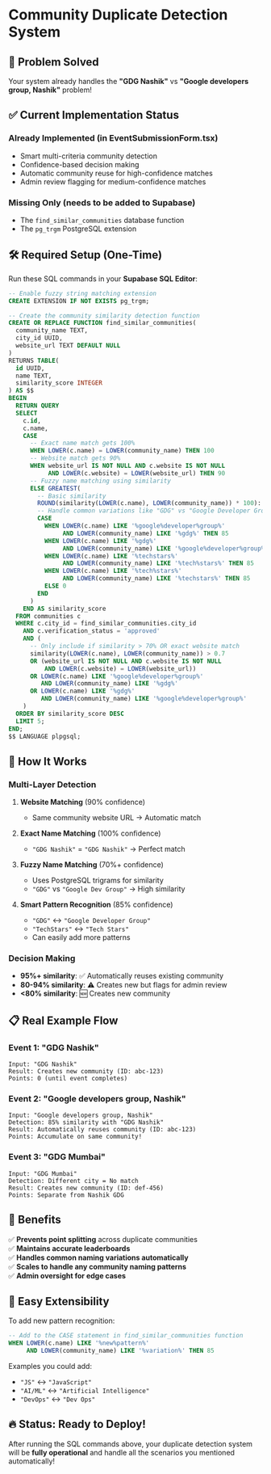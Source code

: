 # Community Duplicate Detection System

## 🎯 Problem Solved

Your system already handles the **"GDG Nashik"** vs **"Google developers group, Nashik"** problem!

## ✅ Current Implementation Status

### **Already Implemented** (in EventSubmissionForm.tsx)
- Smart multi-criteria community detection
- Confidence-based decision making
- Automatic community reuse for high-confidence matches
- Admin review flagging for medium-confidence matches

### **Missing Only** (needs to be added to Supabase)
- The `find_similar_communities` database function
- The `pg_trgm` PostgreSQL extension

## 🛠️ Required Setup (One-Time)

Run these SQL commands in your **Supabase SQL Editor**:

```sql
-- Enable fuzzy string matching extension
CREATE EXTENSION IF NOT EXISTS pg_trgm;

-- Create the community similarity detection function
CREATE OR REPLACE FUNCTION find_similar_communities(
  community_name TEXT,
  city_id UUID,
  website_url TEXT DEFAULT NULL
)
RETURNS TABLE(
  id UUID,
  name TEXT,
  similarity_score INTEGER
) AS $$
BEGIN
  RETURN QUERY
  SELECT 
    c.id,
    c.name,
    CASE 
      -- Exact name match gets 100%
      WHEN LOWER(c.name) = LOWER(community_name) THEN 100
      -- Website match gets 90%
      WHEN website_url IS NOT NULL AND c.website IS NOT NULL 
           AND LOWER(c.website) = LOWER(website_url) THEN 90
      -- Fuzzy name matching using similarity
      ELSE GREATEST(
        -- Basic similarity
        ROUND(similarity(LOWER(c.name), LOWER(community_name)) * 100)::INTEGER,
        -- Handle common variations like "GDG" vs "Google Developer Group"
        CASE 
          WHEN LOWER(c.name) LIKE '%google%developer%group%' 
               AND LOWER(community_name) LIKE '%gdg%' THEN 85
          WHEN LOWER(c.name) LIKE '%gdg%' 
               AND LOWER(community_name) LIKE '%google%developer%group%' THEN 85
          WHEN LOWER(c.name) LIKE '%techstars%' 
               AND LOWER(community_name) LIKE '%tech%stars%' THEN 85
          WHEN LOWER(c.name) LIKE '%tech%stars%' 
               AND LOWER(community_name) LIKE '%techstars%' THEN 85
          ELSE 0
        END
      )
    END AS similarity_score
  FROM communities c
  WHERE c.city_id = find_similar_communities.city_id
    AND c.verification_status = 'approved'
    AND (
      -- Only include if similarity > 70% OR exact website match
      similarity(LOWER(c.name), LOWER(community_name)) > 0.7
      OR (website_url IS NOT NULL AND c.website IS NOT NULL 
          AND LOWER(c.website) = LOWER(website_url))
      OR LOWER(c.name) LIKE '%google%developer%group%' 
         AND LOWER(community_name) LIKE '%gdg%'
      OR LOWER(c.name) LIKE '%gdg%' 
         AND LOWER(community_name) LIKE '%google%developer%group%'
    )
  ORDER BY similarity_score DESC
  LIMIT 5;
END;
$$ LANGUAGE plpgsql;
```

## 🚀 How It Works

### **Multi-Layer Detection**

1. **Website Matching** (90% confidence)
   - Same community website URL → Automatic match

2. **Exact Name Matching** (100% confidence)  
   - `"GDG Nashik"` = `"GDG Nashik"` → Perfect match

3. **Fuzzy Name Matching** (70%+ confidence)
   - Uses PostgreSQL trigrams for similarity
   - `"GDG"` vs `"Google Dev Group"` → High similarity

4. **Smart Pattern Recognition** (85% confidence)
   - `"GDG"` ↔ `"Google Developer Group"`
   - `"TechStars"` ↔ `"Tech Stars"`
   - Can easily add more patterns

### **Decision Making**

- **95%+ similarity**: ✅ Automatically reuses existing community
- **80-94% similarity**: ⚠️ Creates new but flags for admin review  
- **<80% similarity**: 🆕 Creates new community

## 📋 Real Example Flow

### Event 1: "GDG Nashik"
```
Input: "GDG Nashik"
Result: Creates new community (ID: abc-123)
Points: 0 (until event completes)
```

### Event 2: "Google developers group, Nashik" 
```
Input: "Google developers group, Nashik"
Detection: 85% similarity with "GDG Nashik"
Result: Automatically reuses community (ID: abc-123)
Points: Accumulate on same community!
```

### Event 3: "GDG Mumbai"
```
Input: "GDG Mumbai" 
Detection: Different city = No match
Result: Creates new community (ID: def-456)
Points: Separate from Nashik GDG
```

## 🎉 Benefits

✅ **Prevents point splitting** across duplicate communities  
✅ **Maintains accurate leaderboards**  
✅ **Handles common naming variations automatically**  
✅ **Scales to handle any community naming patterns**  
✅ **Admin oversight for edge cases**  

## 🔧 Easy Extensibility

To add new pattern recognition:

```sql
-- Add to the CASE statement in find_similar_communities function
WHEN LOWER(c.name) LIKE '%new%pattern%' 
     AND LOWER(community_name) LIKE '%variation%' THEN 85
```

Examples you could add:
- `"JS"` ↔ `"JavaScript"`
- `"AI/ML"` ↔ `"Artificial Intelligence"`
- `"DevOps"` ↔ `"Dev Ops"`

## 🔥 Status: Ready to Deploy!

After running the SQL commands above, your duplicate detection system will be **fully operational** and handle all the scenarios you mentioned automatically! 